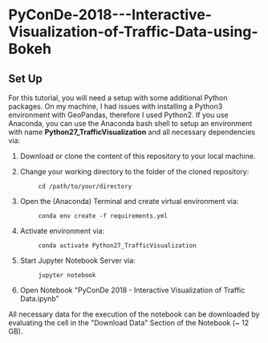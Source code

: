 # PyConDe-2018---Interactive-Visualization-of-Traffic-Data-using-Bokeh

## Set Up
For this tutorial, you will need a setup with some additional Python packages. On my machine, I had issues with installing a Python3 environment with GeoPandas, therefore I used Python2. If you use Anaconda, you can use the Anaconda bash shell to setup an environment with name **Python27_TrafficVisualization** and all necessary dependencies via:

1. Download or clone the content of this repository to your local machine.

2. Change your working directory to the folder of the cloned repository:

            cd /path/to/your/directory

3. Open the (Anaconda) Terminal and create virtual environment via:

            conda env create -f requirements.yml

4. Activate environment via:
    
            conda activate Python27_TrafficVisualization
    
5. Start Jupyter Notebook Server via:

            jupyter notebook
			
6. Open Notebook "PyConDe 2018 - Interactive Visualization of Traffic Data.ipynb"


All necessary data for the execution of the notebook can be downloaded by evaluating the cell in the "Download Data" Section of the Notebook (~ 12 GB).
                    
                    
                   
                   

